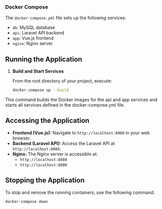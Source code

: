 ### Docker Compose

The `docker-compose.yml` file sets up the following services:

* `db`: MySQL database
* `api`: Laravel API backend
* `app`: Vue.js frontend
* `nginx`: Nginx server

## Running the Application

1. **Build and Start Services**

   From the root directory of your project, execute:

   ```bash
   docker-compose up --build
This command builds the Docker images for the api and app services and starts all services defined in the docker-compose.yml file.

## Accessing the Application

- **Frontend (Vue.js):** Navigate to `http://localhost:8000` in your web browser.
- **Backend (Laravel API):** Access the Laravel API at `http://localhost:8080`.
- **Nginx:** The Nginx server is accessible at:
    - `http://localhost:8080`
    - `http://localhost:8000`

## Stopping the Application

To stop and remove the running containers, use the following command:

```bash
docker-compose down
